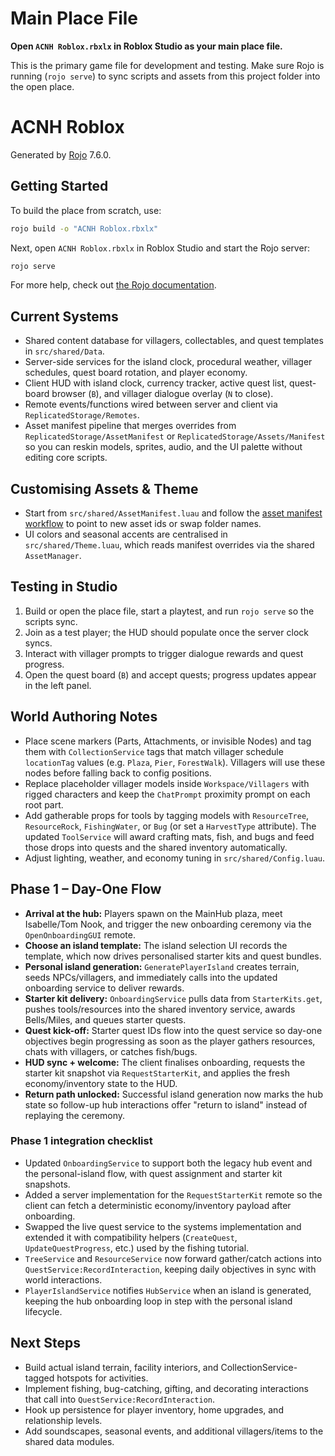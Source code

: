 # Main Place File

**Open `ACNH Roblox.rbxlx` in Roblox Studio as your main place file.**

This is the primary game file for development and testing. Make sure Rojo is running (`rojo serve`) to sync scripts and assets from this project folder into the open place.

# ACNH Roblox
Generated by [Rojo](https://github.com/rojo-rbx/rojo) 7.6.0.

## Getting Started
To build the place from scratch, use:

```bash
rojo build -o "ACNH Roblox.rbxlx"
```

Next, open `ACNH Roblox.rbxlx` in Roblox Studio and start the Rojo server:

```bash
rojo serve
```

For more help, check out [the Rojo documentation](https://rojo.space/docs).

## Current Systems
- Shared content database for villagers, collectables, and quest templates in `src/shared/Data`.
- Server-side services for the island clock, procedural weather, villager schedules, quest board rotation, and player economy.
- Client HUD with island clock, currency tracker, active quest list, quest-board browser (`B`), and villager dialogue overlay (`N` to close).
- Remote events/functions wired between server and client via `ReplicatedStorage/Remotes`.
- Asset manifest pipeline that merges overrides from `ReplicatedStorage/AssetManifest` or `ReplicatedStorage/Assets/Manifest` so you can reskin models, sprites, audio, and the UI palette without editing core scripts.

## Customising Assets & Theme
- Start from `src/shared/AssetManifest.luau` and follow the [asset manifest workflow](docs/ASSET_MANIFEST.md) to point to new asset ids or swap folder names.
- UI colors and seasonal accents are centralised in `src/shared/Theme.luau`, which reads manifest overrides via the shared `AssetManager`.

## Testing in Studio
1. Build or open the place file, start a playtest, and run `rojo serve` so the scripts sync.
2. Join as a test player; the HUD should populate once the server clock syncs.
3. Interact with villager prompts to trigger dialogue rewards and quest progress.
4. Open the quest board (`B`) and accept quests; progress updates appear in the left panel.

## World Authoring Notes
- Place scene markers (Parts, Attachments, or invisible Nodes) and tag them with `CollectionService` tags that match villager schedule `locationTag` values (e.g. `Plaza`, `Pier`, `ForestWalk`). Villagers will use these nodes before falling back to config positions.
- Replace placeholder villager models inside `Workspace/Villagers` with rigged characters and keep the `ChatPrompt` proximity prompt on each root part.
- Add gatherable props for tools by tagging models with `ResourceTree`, `ResourceRock`, `FishingWater`, or `Bug` (or set a `HarvestType` attribute). The updated `ToolService` will award crafting mats, fish, and bugs and feed those drops into quests and the shared inventory automatically.
- Adjust lighting, weather, and economy tuning in `src/shared/Config.luau`.

## Phase 1 – Day-One Flow
- **Arrival at the hub:** Players spawn on the MainHub plaza, meet Isabelle/Tom Nook, and trigger the new onboarding ceremony via the `OpenOnboardingGUI` remote.
- **Choose an island template:** The island selection UI records the template, which now drives personalised starter kits and quest bundles.
- **Personal island generation:** `GeneratePlayerIsland` creates terrain, seeds NPCs/villagers, and immediately calls into the updated onboarding service to deliver rewards.
- **Starter kit delivery:** `OnboardingService` pulls data from `StarterKits.get`, pushes tools/resources into the shared inventory service, awards Bells/Miles, and queues starter quests.
- **Quest kick-off:** Starter quest IDs flow into the quest service so day-one objectives begin progressing as soon as the player gathers resources, chats with villagers, or catches fish/bugs.
- **HUD sync + welcome:** The client finalises onboarding, requests the starter kit snapshot via `RequestStarterKit`, and applies the fresh economy/inventory state to the HUD.
- **Return path unlocked:** Successful island generation now marks the hub state so follow-up hub interactions offer "return to island" instead of replaying the ceremony.

### Phase 1 integration checklist
- Updated `OnboardingService` to support both the legacy hub event and the personal-island flow, with quest assignment and starter kit snapshots.
- Added a server implementation for the `RequestStarterKit` remote so the client can fetch a deterministic economy/inventory payload after onboarding.
- Swapped the live quest service to the systems implementation and extended it with compatibility helpers (`CreateQuest`, `UpdateQuestProgress`, etc.) used by the fishing tutorial.
- `TreeService` and `ResourceService` now forward gather/catch actions into `QuestService:RecordInteraction`, keeping daily objectives in sync with world interactions.
- `PlayerIslandService` notifies `HubService` when an island is generated, keeping the hub onboarding loop in step with the personal island lifecycle.


## Next Steps
- Build actual island terrain, facility interiors, and CollectionService-tagged hotspots for activities.
- Implement fishing, bug-catching, gifting, and decorating interactions that call into `QuestService:RecordInteraction`.
- Hook up persistence for player inventory, home upgrades, and relationship levels.
- Add soundscapes, seasonal events, and additional villagers/items to the shared data modules.
